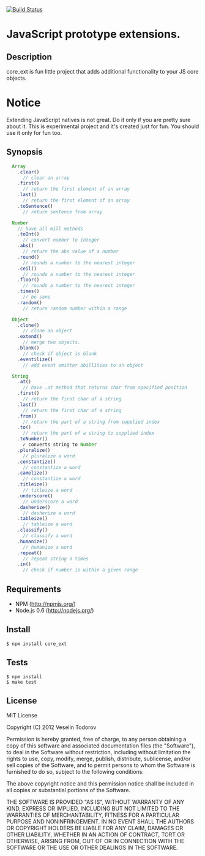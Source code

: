 [![Build Status](https://secure.travis-ci.org/vesln/core_ext.png)](http://travis-ci.org/vesln/core_ext)

# JavaScript prototype extensions.

## Description

core_ext is fun little project that adds additional functionality to your JS core objects.

# Notice

Extending JavaScript natives is not great. Do it only if you are pretty sure about it.
This is experimental project and it's created just for fun. You should use it only for fun too.

## Synopsis

```js
  Array
    .clear()
      // clear an array  
    .first()
      // return the first element of an array  
    .last()
      // return the first element of an array  
    .toSentence()
      // return sentence from array  

  Number
    // have all mill methods  
    .toInt()
      // convert number to integer  
    .abs()
      // return the abs value of a number  
    .round()
      // rounds a number to the nearest integer  
    .ceil()
      // rounds a number to the nearest integer  
    .floor()
      // rounds a number to the nearest integer  
    .times()
      // be sane  
    .random()
      // return random number within a range  

  Object
    .clone()
      // clone an object  
    .extend()
      // merge two objects.  
    .blank()
      // check if object is blank  
    .eventilize()
      // add event emitter abillities to an object  

  String
    .at()
      // have .at method that returns char from specified position  
    .first()
      // return the first char of a string  
    .last()
      // return the first char of a string  
    .from()
      // return the part of a string from supplied index  
    .to()
      // return the part of a string to supplied index  
    .toNumber()
      ✓ converts string to Number  
    .pluralize()
      // pluralize a word  
    .constantize()
      // constantize a word  
    .camelize()
      // constantize a word  
    .titleize()
      // titleize a word  
    .underscore()
      // underscore a word  
    .dasherize()
      // dasherize a word  
    .tableize()
      // tableize a word  
    .classify()
      // classify a word  
    .humanize()
      // humanize a word  
    .repeat()
      // repeat string n times  
    .in()
      // check if number is within a given range
```

## Requirements

- NPM (http://npmjs.org/)
- Node.js 0.6 (http://nodejs.org/)

## Install

```
$ npm install core_ext
```

## Tests

```
$ npm install
$ make test
```

## License

MIT License

Copyright (C) 2012 Veselin Todorov

Permission is hereby granted, free of charge, to any person obtaining a copy of
this software and associated documentation files (the "Software"), to deal in
the Software without restriction, including without limitation the rights to
use, copy, modify, merge, publish, distribute, sublicense, and/or sell copies
of the Software, and to permit persons to whom the Software is furnished to do
so, subject to the following conditions:

The above copyright notice and this permission notice shall be included in all
copies or substantial portions of the Software.

THE SOFTWARE IS PROVIDED "AS IS", WITHOUT WARRANTY OF ANY KIND, EXPRESS OR
IMPLIED, INCLUDING BUT NOT LIMITED TO THE WARRANTIES OF MERCHANTABILITY,
FITNESS FOR A PARTICULAR PURPOSE AND NONINFRINGEMENT. IN NO EVENT SHALL THE
AUTHORS OR COPYRIGHT HOLDERS BE LIABLE FOR ANY CLAIM, DAMAGES OR OTHER
LIABILITY, WHETHER IN AN ACTION OF CONTRACT, TORT OR OTHERWISE, ARISING FROM,
OUT OF OR IN CONNECTION WITH THE SOFTWARE OR THE USE OR OTHER DEALINGS IN THE
SOFTWARE.